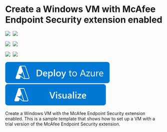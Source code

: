 # Create a Windows VM with McAfee Endpoint Security extension enabled

<IMG SRC="https://azurequickstartsservice.blob.core.windows.net/badges/mcafee-extension-windows-vm/PublicLastTestDate.svg" />&nbsp;
<IMG SRC="https://azurequickstartsservice.blob.core.windows.net/badges/mcafee-extension-windows-vm/PublicDeployment.svg" />&nbsp;

<IMG SRC="https://azurequickstartsservice.blob.core.windows.net/badges/mcafee-extension-windows-vm/FairfaxLastTestDate.svg" />&nbsp;
<IMG SRC="https://azurequickstartsservice.blob.core.windows.net/badges/mcafee-extension-windows-vm/FairfaxDeployment.svg" />&nbsp;

<IMG SRC="https://azurequickstartsservice.blob.core.windows.net/badges/mcafee-extension-windows-vm/BestPracticeResult.svg" />&nbsp;
<IMG SRC="https://azurequickstartsservice.blob.core.windows.net/badges/mcafee-extension-windows-vm/CredScanResult.svg" />&nbsp;

<a href="https://portal.azure.com/#create/Microsoft.Template/uri/https%3A%2F%2Fraw.githubusercontent.com%2FAzure%2Fazure-quickstart-templates%2Fmaster%2Fmcafee-extension-windows-vm%2Fazuredeploy.json" target="_blank">
    <img src="https://raw.githubusercontent.com/Azure/azure-quickstart-templates/master/1-CONTRIBUTION-GUIDE/images/deploytoazure.svg"/>
</a>
<a href="http://armviz.io/#/?load=https%3A%2F%2Fraw.githubusercontent.com%2FAzure%2Fazure-quickstart-templates%2Fmaster%2Fmcafee-extension-windows-vm%2Fazuredeploy.json" target="_blank">
    <img src="https://raw.githubusercontent.com/Azure/azure-quickstart-templates/master/1-CONTRIBUTION-GUIDE/images/visualizebutton.svg"/>
</a>

Create a Windows VM with the McAfee Endpoint Security extension enabled. This is a sample template that shows how to set up a VM with a trial version of the McAfee Endpoint Security extension.

